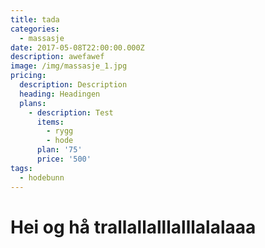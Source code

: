 ```yaml
---
title: tada
categories:
  - massasje
date: 2017-05-08T22:00:00.000Z
description: awefawef
image: /img/massasje_1.jpg
pricing:
  description: Description
  heading: Headingen
  plans:
    - description: Test
      items:
        - rygg
        - hode
      plan: '75'
      price: '500'
tags:
  - hodebunn
---
```

# Hei og hå trallallalllalllalalaaa



